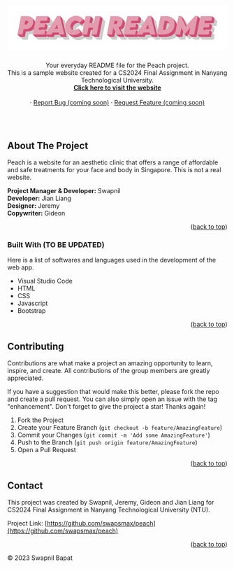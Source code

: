 <div id="top"></div>



<!-- PROJECT LOGO -->
<br />
<div align="center">
  <a href="https://github.com/swapsmax/peach">
    <img src="readme_images/peach_readme.png" alt="Logo">
  </a>

  <h3 align="center"></h3>

  <p align="center">
    Your everyday README file for the Peach project.
    <br />
    This is a sample website created for a CS2024 Final Assignment in Nanyang Technological University.<br>
    <a href="#"_blank"><strong>Click here to visit the website</strong></a>
    <br />
    <br />
    ·
    <a href="https://github.com/swapsmax/peach">Report Bug (coming soon)</a>
    ·
    <a href="https://github.com/swapsmax/peach">Request Feature (coming soon)</a>
  </p>
</div>

<br />
<br />


<!-- ABOUT THE PROJECT -->
## About The Project

Peach is a website for an aesthetic clinic that offers a range of affordable and safe treatments for your face and body in Singapore.
This is not a real website.

<b>Project Manager & Developer:</b> Swapnil <br>
<b>Developer:</b> Jian Liang <br>
<b>Designer:</b> Jeremy <br>
<b>Copywriter:</b> Gideon <br>

<p align="right">(<a href="#top">back to top</a>)</p>



### Built With (TO BE UPDATED)

Here is a list of softwares and languages used in the development of the web app.

* Visual Studio Code
* HTML
* CSS
* Javascript
* Bootstrap


<p align="right">(<a href="#top">back to top</a>)</p>


<!-- CONTRIBUTING -->
## Contributing

Contributions are what make a project an amazing opportunity to learn, inspire, and create. All contributions of the group members are greatly appreciated.

If you have a suggestion that would make this better, please fork the repo and create a pull request. You can also simply open an issue with the tag "enhancement".
Don't forget to give the project a star! Thanks again!

1. Fork the Project
2. Create your Feature Branch (`git checkout -b feature/AmazingFeature`)
3. Commit your Changes (`git commit -m 'Add some AmazingFeature'`)
4. Push to the Branch (`git push origin feature/AmazingFeature`)
5. Open a Pull Request

<p align="right">(<a href="#top">back to top</a>)</p>




<!-- CONTACT -->
## Contact

This project was created by Swapnil, Jeremy, Gideon and Jian Liang for CS2024 Final Assignment in Nanyang Technological University (NTU).

Project Link: [https://github.com/swapsmax/peach](https://github.com/swapsmax/peach)

<p align="right">(<a href="#top">back to top</a>)</p>


© 2023 Swapnil Bapat

